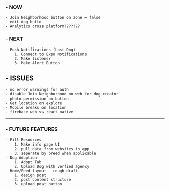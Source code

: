 ### - NOW
    - Join Neighborhood button on zone = false
    - edit dog butto 
    - Analytics cross platform???????

### - NEXT
    - Push Notifications (Lost Dog)
        1. Connect to Expo Notifications
        2. Make listener 
        3. Make Alert Button
        
## - ISSUES
    - no error warnings for auth
    - disable Join Neighborhood on web for dog creator
    - photo permission on button
    - Get location on explore
    - Mobile breaks on location
    - firebase web vs react native


------------------------------------



### - FUTURE FEATURES
    - Fill Resources 
        1. Make info page UI
        2. pull data from websites to app 
        3. seperate by breed when applicable 
    - Dog Adoption
        1. Adopt Tab
        2. Upload Dog with verfied agency
    - Home/Feed layout - rough draft
        1. design post 
        2. post content structure 
        3. upload post button
  